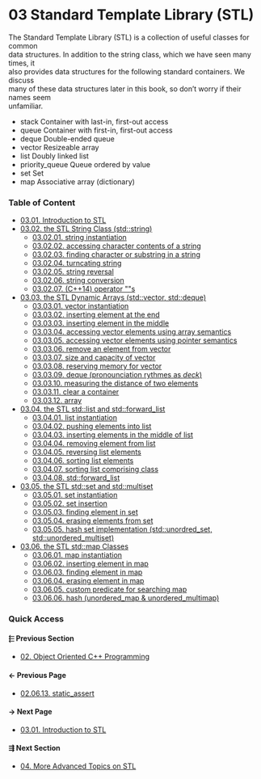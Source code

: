# 03 Standard Template Library (STL)

The Standard Template Library (STL) is a collection of useful classes for common  
data structures. In addition to the string class, which we have seen many times, it  
also provides data structures for the following standard containers. We discuss  
many of these data structures later in this book, so don’t worry if their names seem  
unfamiliar.

* stack			Container with last-in, first-out access
* queue			Container with first-in, first-out access
* deque			Double-ended queue
* vector		Resizeable array
* list			Doubly linked list
* priority\_queue	Queue ordered by value
* set			Set
* map			Associative array (dictionary)

### Table of Content

* [03.01. Introduction to STL](./01.introduction/README.md)
* [03.02. the STL String Class (std::string)](./02.string/README.md)
  * [03.02.01. string instantiation](./02.string/01.instantiation.md)
  * [03.02.02. accessing character contents of a string](./02.string/02.contents.md)
  * [03.02.03. finding character or substring in a string](./02.string/03.substring.md)
  * [03.02.04. turncating string](./02.string/04.truncate.md)
  * [03.02.05. string reversal](./02.string/05.reverse.md)
  * [03.02.06. string conversion](./02.string/06.conversion.md)
  * [03.02.07. (C++14) operator ""s](./02.string/07.operator.md)
* [03.03. the STL Dynamic Arrays (std::vector, std::deque)](./03.array/README.md)
  * [03.03.01. vector instantiation](./03.array/01.instantiate.md)
  * [03.03.02. inserting element at the end](./03.array/02.pushback.md)
  * [03.03.03. inserting element in the middle](./03.array/03.insert.md)
  * [03.03.04. accessing vector elements using array semantics](./03.array/04.subscript.md)
  * [03.03.05. accessing vector elements using pointer semantics](./03.array/05.semantics.md)
  * [03.03.06. remove an element from vector](./03.array/06.remove.md)
  * [03.03.07. size and capacity of vector](./03.array/07.memory.md)
  * [03.03.08. reserving memory for vector](./03.array/08.reserve.md)
  * [03.03.09. deque (pronounciation rythmes as *deck*)](./03.array/09.deque.md)
  * [03.03.10. measuring the distance of two elements](./03.array/10.distance.md)
  * [03.03.11. clear a container](./03.array/11.clear.md)
  * [03.03.12. array](./03.array/12.array.md)
* [03.04. the STL std::list and std::forward_list](./04.list/README.md)
  * [03.04.01. list instantiation](./04.list/01.instantiation.md)
  * [03.04.02. pushing elements into list](./04.list/02.push.md)
  * [03.04.03. inserting elements in the middle of list](./04.list/03.insertion.md)
  * [03.04.04. removing element from list](./04.list/04.remove.md)
  * [03.04.05. reversing list elements](./04.list/05.reverse.md)
  * [03.04.06. sorting list elements](./04.list/06.sort.md)
  * [03.04.07. sorting list comprising class](./04.list/07.sort_class.md)
  * [03.04.08. std::forward_list](./04.list/08.forward_list.md)
* [03.05. the STL std::set and std::multiset](./05.set/README.md)
  * [03.05.01. set instantiation](./05.set/01.instantiation.md)
  * [03.05.02. set insertion](./05.set/02.insertion.md)
  * [03.05.03. finding element in set](./05.set/03.find.md)
  * [03.05.04. erasing elements from set](./05.set/04.erase.md)
  * [03.05.05. hash set implementation (std::unordred_set, std::unordered_multiset)](./05.set/05.hash.md)
* [03.06. the STL std::map Classes](./06.map/README.md)
  * [03.06.01. map instantiation](./06.map/01.instantiation.md)
  * [03.06.02. inserting element in map](./06.map/02.insertion.md)
  * [03.06.03. finding element in map](./06.map/03.find.md)
  * [03.06.04. erasing element in map](./06.map/04.erase.md)
  * [03.06.05. custom predicate for searching map](./06.map/05.predicate.md)
  * [03.06.06. hash (unordered_map & unordered_multimap)](./06.map/06.hash.md)

### Quick Access

<div class="previous_section pagination">

#### &#11057; Previous Section

* [02. Object Oriented C++ Programming](./../02.object_oriented/README.md)
</div>

<div class="previous_page pagination">

#### &#8592; Previous Page

* [02.06.13. static_assert](./../02.object_oriented/06.templates/13.static-assert.md)

</div>
<div class="next_page pagination">

#### &#8594; Next Page

* [03.01. Introduction to STL](./../03.stl/01.introduction/README.md)

</div>
<div class="next_section pagination">

#### &#8694; Next Section

* [04. More Advanced Topics on STL](./../04.more_stl/README.md)

</div>
